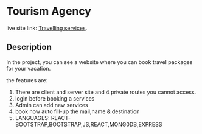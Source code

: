 # Tourism Agency

live site link: [Travelling services](https://travelling-services.web.app/).

## Description

In the project, you can see a website where you can book travel packages for your vacation.

the features are:

1. There are client and server site and 4 private routes you cannot access.
2. login before booking a services
3. Admin can add new services
4. book now auto fill-up the mail,name & destination
5. LANGUAGES: REACT-BOOTSTRAP,BOOTSTRAP,JS,REACT,MONG0DB,EXPRESS